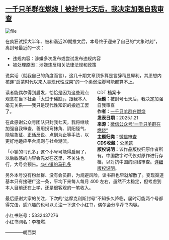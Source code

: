 <!--1737443884000-->
[一千只羊群在燃烧｜被封号七天后，我决定加强自我审查](https://chinadigitaltimes.net/chinese/715254.html)
------

<p><img decoding="async" src="https://chinadigitaltimes.net/chinese/files/2025/01/image-1737443794567.png" alt="file"></p><p>在疯狂试探大半年、被和谐近20期推文后，本号终于迎来了自己的“大象时刻”，离封号最近的一次：  </p><ul><li>违规内容：涉嫌多次发布或尝试发布违规内容 </li><li>被处理原因：涉嫌违反相关法律法规和政策  </li></ul><p>说实话（就我自己的角度而言），这几十期文章顶多算是言辞稍显犀利，其思想内核连“启蒙时代以来人类现代性成果”的一个柔弱注脚可能都算不上。  </p><div style="width:42%;float:right;padding-left:20px;"><div class="su-spoiler su-spoiler-style-fancy su-spoiler-icon-chevron-circle" data-scroll-offset="0" data-anchor-in-url="no"><div class="su-spoiler-title" tabindex="0" role="button"><span class="su-spoiler-icon"></span>CDT 档案卡</div><div class="su-spoiler-content su-u-clearfix su-u-trim"><strong>标题：</strong>被封号七天后，我决定加强自我审查<br><strong>作者：</strong><a href="https://chinadigitaltimes.net/space/一千只羊群在燃烧" target="_blank">一千只羊群在燃烧</a><br><strong>发表日期：</strong>2025.1.21<br><strong>来源：</strong><a href="https://web.archive.org/web/*/https://mp.weixin.qq.com/s/DMhZdt3el4bpHegRjcKcqg" target="_blank">微信公众号“一千只羊群在燃烧”</a><br><strong>主题归类：</strong><a href="https://chinadigitaltimes.net/space/微信审查" target="_blank">微信审查</a><br><strong>CDS收藏：</strong><a href="https://chinadigitaltimes.net/space/%E5%85%AC%E6%B0%91%E9%A6%86" target="_blank" rel="noopener">公民馆</a><br><strong>版权说明：</strong>该作品版权归原作者所有。中国数字时代仅对原作进行存档，以对抗中国的网络审查。<a href="https://chinadigitaltimes.net/chinese/copyright">详细版权说明</a>。</div></div></div><p>读者能偶尔得到启发，恰恰是因为这些观点观念在当下社会「太过于稀缺」，跟我本人毫无关系——我只是现代性知识的搬运工罢了。  </p><p>在此感谢公众号团队只封我七天，我将继续加强自我审查，善用拐弯抹角、阴阳怪气、隐喻象征、正话反说、点到为止等手法，以更好地适应平台规则与社会潮流。  </p><p>「小镇的马孔多」这个小号可能得启用了，以后敏感的内容会先发在这里，不关注也行，大号会预告。<a href="https://mp.weixin.qq.com/mp/readtemplate?t=pages/link_mid_jump&amp;biz=MzkzNzc1ODYyNA==">@小镇的马孔多</a>  </p><p>另外本号没有粉丝群、没有会员群，为规避风险，读书群也早就解散了。变现渠道基本只有接硬广这一条，平均下来每人每月 400 左右，虽然不太稳定，但考虑到本人目前还在上学，还是很客观的一笔收入。  </p><p>最后感谢大家的关注，下次的“达摩克利斯封号”不知多久降临，届时可能两个号都得完蛋，感兴趣的也可以关注一下这个小红书，偶尔会分享荐书内容。  </p><p>小红书账号：5332437276<br>小红书网名：李楂燃.  </p><p>————朝西梨</p><div class="addtoany_share_save_container addtoany_content addtoany_content_bottom"><div class="a2a_kit a2a_kit_size_32 addtoany_list" data-a2a-url="https://chinadigitaltimes.net/chinese/715254.html" data-a2a-title="一千只羊群在燃烧｜被封号七天后，我决定加强自我审查"><a class="a2a_button_facebook" href="https://www.addtoany.com/add_to/facebook?linkurl=https%3A%2F%2Fchinadigitaltimes.net%2Fchinese%2F715254.html&amp;linkname=%E4%B8%80%E5%8D%83%E5%8F%AA%E7%BE%8A%E7%BE%A4%E5%9C%A8%E7%87%83%E7%83%A7%EF%BD%9C%E8%A2%AB%E5%B0%81%E5%8F%B7%E4%B8%83%E5%A4%A9%E5%90%8E%EF%BC%8C%E6%88%91%E5%86%B3%E5%AE%9A%E5%8A%A0%E5%BC%BA%E8%87%AA%E6%88%91%E5%AE%A1%E6%9F%A5" title="Facebook" rel="nofollow noopener" target="_blank"></a><a class="a2a_button_twitter" href="https://www.addtoany.com/add_to/twitter?linkurl=https%3A%2F%2Fchinadigitaltimes.net%2Fchinese%2F715254.html&amp;linkname=%E4%B8%80%E5%8D%83%E5%8F%AA%E7%BE%8A%E7%BE%A4%E5%9C%A8%E7%87%83%E7%83%A7%EF%BD%9C%E8%A2%AB%E5%B0%81%E5%8F%B7%E4%B8%83%E5%A4%A9%E5%90%8E%EF%BC%8C%E6%88%91%E5%86%B3%E5%AE%9A%E5%8A%A0%E5%BC%BA%E8%87%AA%E6%88%91%E5%AE%A1%E6%9F%A5" title="Twitter" rel="nofollow noopener" target="_blank"></a><a class="a2a_button_telegram" href="https://www.addtoany.com/add_to/telegram?linkurl=https%3A%2F%2Fchinadigitaltimes.net%2Fchinese%2F715254.html&amp;linkname=%E4%B8%80%E5%8D%83%E5%8F%AA%E7%BE%8A%E7%BE%A4%E5%9C%A8%E7%87%83%E7%83%A7%EF%BD%9C%E8%A2%AB%E5%B0%81%E5%8F%B7%E4%B8%83%E5%A4%A9%E5%90%8E%EF%BC%8C%E6%88%91%E5%86%B3%E5%AE%9A%E5%8A%A0%E5%BC%BA%E8%87%AA%E6%88%91%E5%AE%A1%E6%9F%A5" title="Telegram" rel="nofollow noopener" target="_blank"></a><a class="a2a_button_reddit" href="https://www.addtoany.com/add_to/reddit?linkurl=https%3A%2F%2Fchinadigitaltimes.net%2Fchinese%2F715254.html&amp;linkname=%E4%B8%80%E5%8D%83%E5%8F%AA%E7%BE%8A%E7%BE%A4%E5%9C%A8%E7%87%83%E7%83%A7%EF%BD%9C%E8%A2%AB%E5%B0%81%E5%8F%B7%E4%B8%83%E5%A4%A9%E5%90%8E%EF%BC%8C%E6%88%91%E5%86%B3%E5%AE%9A%E5%8A%A0%E5%BC%BA%E8%87%AA%E6%88%91%E5%AE%A1%E6%9F%A5" title="Reddit" rel="nofollow noopener" target="_blank"></a><a class="a2a_button_whatsapp" href="https://www.addtoany.com/add_to/whatsapp?linkurl=https%3A%2F%2Fchinadigitaltimes.net%2Fchinese%2F715254.html&amp;linkname=%E4%B8%80%E5%8D%83%E5%8F%AA%E7%BE%8A%E7%BE%A4%E5%9C%A8%E7%87%83%E7%83%A7%EF%BD%9C%E8%A2%AB%E5%B0%81%E5%8F%B7%E4%B8%83%E5%A4%A9%E5%90%8E%EF%BC%8C%E6%88%91%E5%86%B3%E5%AE%9A%E5%8A%A0%E5%BC%BA%E8%87%AA%E6%88%91%E5%AE%A1%E6%9F%A5" title="WhatsApp" rel="nofollow noopener" target="_blank"></a><a class="a2a_button_email" href="https://www.addtoany.com/add_to/email?linkurl=https%3A%2F%2Fchinadigitaltimes.net%2Fchinese%2F715254.html&amp;linkname=%E4%B8%80%E5%8D%83%E5%8F%AA%E7%BE%8A%E7%BE%A4%E5%9C%A8%E7%87%83%E7%83%A7%EF%BD%9C%E8%A2%AB%E5%B0%81%E5%8F%B7%E4%B8%83%E5%A4%A9%E5%90%8E%EF%BC%8C%E6%88%91%E5%86%B3%E5%AE%9A%E5%8A%A0%E5%BC%BA%E8%87%AA%E6%88%91%E5%AE%A1%E6%9F%A5" title="Email" rel="nofollow noopener" target="_blank"></a><a class="a2a_button_copy_link" href="https://www.addtoany.com/add_to/copy_link?linkurl=https%3A%2F%2Fchinadigitaltimes.net%2Fchinese%2F715254.html&amp;linkname=%E4%B8%80%E5%8D%83%E5%8F%AA%E7%BE%8A%E7%BE%A4%E5%9C%A8%E7%87%83%E7%83%A7%EF%BD%9C%E8%A2%AB%E5%B0%81%E5%8F%B7%E4%B8%83%E5%A4%A9%E5%90%8E%EF%BC%8C%E6%88%91%E5%86%B3%E5%AE%9A%E5%8A%A0%E5%BC%BA%E8%87%AA%E6%88%91%E5%AE%A1%E6%9F%A5" title="Copy Link" rel="nofollow noopener" target="_blank"></a><a class="a2a_dd addtoany_share_save addtoany_share" href="https://www.addtoany.com/share"></a></div></div>
